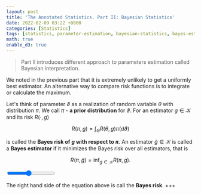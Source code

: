 ```yaml
---
layout: post
title: 'The Annotated Statistics. Part II: Bayesian Statistics'
date: 2022-02-09 03:22 +0800
categories: [Statistics]
tags: [statistics, parameter-estimation, bayesian-statistics, bayes-estimator, minimax-estimator]
math: true
enable_d3: true
---
```


> Part II introduces different approach to parameters estimation called Bayesian interpretation.

We noted in the previous part that it is extremely unlikely to get a uniformly best estimator. An alternative way to compare risk functions is to integrate or calculate the maximum.

Let's think of parameter $\vartheta$ as a realization of random variable $\theta$ with distribution $\pi$. We call $\pi$ - **a prior distribution** for $\vartheta$. For an estimator $g \in \mathcal{K}$ and its risk $R(\cdot, g)$

$$ R(\pi, g) = \int_{\Theta} R(\theta, g) \pi(d \vartheta) $$

is called the **Bayes risk of $g$ with respect to $\pi$**. An estimator $\tilde{g} \in \mathcal{K}$ is called a **Bayes estimator** if it minimizes the Bayes risk over all estimators, that is

$$ R(\pi, \tilde{g}) = \inf_{g \in \mathcal{K}} R(\pi, g). $$

<!-- Load d3.js -->
<script src="https://d3js.org/d3.v4.js"></script>

<!-- Add a slider -->
<input type="range" name="mySlider" id=mySlider min="10" max="100" value="50">

<!-- Create a div where the graph will take place -->
<div id="my_dataviz"></div>

The right hand side of the equation above is call the **Bayes risk**.
+++

<script>

// set the dimensions and margins of the graph
var margin = {top: 30, right: 30, bottom: 30, left: 50},
    width = 460 - margin.left - margin.right,
    height = 400 - margin.top - margin.bottom;

// append the svg object to the body of the page
var svg = d3.select("#my_dataviz")
  .append("svg")
    .attr("width", width + margin.left + margin.right)
    .attr("height", height + margin.top + margin.bottom)
  .append("g")
    .attr("transform",
          "translate(" + margin.left + "," + margin.top + ")");

// get the data
d3.csv("../assets/chi-t.csv", function(data) {

  // add the x Axis
  var x = d3.scaleLinear()
            .domain([0, 25])
            .range([0, width]);
  svg.append("g")
      .attr("transform", "translate(0," + height + ")")
      .call(d3.axisBottom(x));

  // add the y Axis
  var y = d3.scaleLinear()
            .range([height, 0])
            .domain([0, 0.1]);
  svg.append("g")
      .call(d3.axisLeft(y));

  // Plot the area
  var curve = svg
    .append('g')
    .append("path")
      .attr("class", "mypath")
      .datum(data)
      .attr("fill", "#69b3a2")
      .attr("opacity", ".8")
      .attr("stroke", "#000")
      .attr("stroke-width", 1)
      .attr("stroke-linejoin", "round")
      .attr("d",  d3.line()
        .curve(d3.curveBasis)
          .x(function(d) { return x(d.x); })
          .y(function(d) { return y(d.chi_3); })
      );

  // A function that update the chart when slider is moved?
  function updateChart(binNumber) {
    // update the chart
    curve
      .datum(data)
      .transition()
      .duration(1000)
      .attr("d",  d3.line()
        .curve(d3.curveBasis)
          .x(function(d) { return x(d.x); })
          .y(function(d) { return y(d.chi_9); })
      );
  }

  // Listen to the slider?
  d3.select("#mySlider").on("change", function(d){
    selectedValue = this.value
    updateChart(selectedValue)
  })

});


</script>